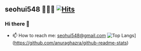 ## seohui548  👩🏻‍💻   [![Hits](https://hits.seeyoufarm.com/api/count/incr/badge.svg?url=https%3A%2F%2Fgithub.com%2Fseohui548%2Fseohui548&count_bg=%23112501&title_bg=%23DDDADA&icon=&icon_color=%23E7E7E7&title=hits&edge_flat=false)](https://hits.seeyoufarm.com)


### Hi there 👋

<!--
**seohui548/seohui548** is a ✨ _special_ ✨ repository because its `README.md` (this file) appears on your GitHub profile.

Here are some ideas to get you started:

- 🔭 I’m currently working on ...
- 🌱 I’m currently learning ...
- 👯 I’m looking to collaborate on ...
- 🤔 I’m looking for help with ...
- 💬 Ask me about ...
- 📫 How to reach me: ...
- 😄 Pronouns: ...
- ⚡ Fun fact: ...
- 🌱 I’m currently learning Kotlin, Java, Web
-->

- 📫 How to reach me: seohui548@gmail.com
![Top Langs](https://github-readme-stats.vercel.app/api/top-langs/?username=seohui548&layout=compact)](https://github.com/anuraghazra/github-readme-stats)  
<!--
[![Top Langs](https://github-readme-stats.vercel.app/api/top-langs/?username=seohui548&layout=compact)](https://github.com/anuraghazra/github-readme-stats)   ![Anurag's github stats](https://github-readme-stats.vercel.app/api?username=seohui548&hide=contribs,prs)
-->
<!--
![Anurag's github stats](https://github-readme-stats.vercel.app/api?username=seohui548&hide=contribs,prs)

-->
